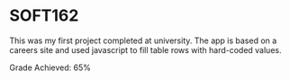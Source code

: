 # SOFT162

This was my first project completed at university. The app is based on a careers site and used javascript to fill table rows with hard-coded values.

Grade Achieved: 65%
